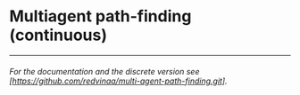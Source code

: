 # Multiagent path-finding (continuous)
-----
###### For the documentation and the discrete version see [https://github.com/redvinaa/multi-agent-path-finding.git].
